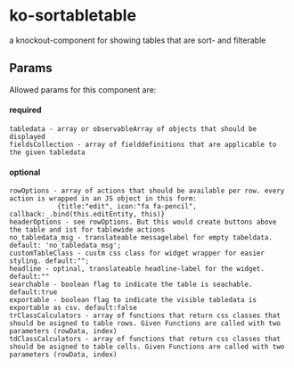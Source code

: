 # ko-sortabletable
a knockout-component for showing tables that are sort- and filterable

## Params

Allowed params for this component are:

#### required

    tabledata - array or observableArray of objects that should be displayed
    fieldsCollection - array of fielddefinitions that are applicable to the given tabledata
        

#### optional

    rowOptions - array of actions that should be available per row. every action is wrapped in an JS object in this form: 
                {title:"edit", icon:"fa fa-pencil", callback:_.bind(this.editEntity, this)}
    headerOptions - see rowOptions. But this would create buttons above the table and ist for tablewide actions
    no_tabledata_msg - translateable messagelabel for empty tabeldata. default: 'no_tabledata_msg';
    customTableClass - custm css class for widget wrapper for easier styling. default:"";
    headline - optinal, translateable headline-label for the widget. default:""
    searchable - boolean flag to indicate the table is seachable. default:true
    exportable - boolean flag to indicate the visible tabledata is exportable as csv. default:false
    trClassCalculators - array of functions that return css classes that should be asigned to table rows. Given Functions are called with two parameters (rowData, index)
    tdClassCalculators - array of functions that return css classes that should be asigned to table cells. Given Functions are called with two parameters (rowData, index)

